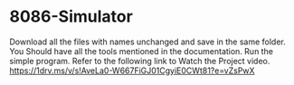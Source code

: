 # 8086-Simulator
Download all the files with names unchanged and save in the same folder.
You Should have all the tools mentioned in the documentation. 
Run the simple program.
Refer to the following link to Watch the Project video.
https://1drv.ms/v/s!AveLa0-W667FiGJ01CgyiE0CWt81?e=vZsPwX
